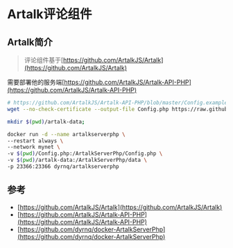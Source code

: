 # Artalk评论组件

## Artalk简介

> 评论组件基于[https://github.com/ArtalkJS/Artalk](https://github.com/ArtalkJS/Artalk)

需要部署他的服务端[https://github.com/ArtalkJS/Artalk-API-PHP](https://github.com/ArtalkJS/Artalk-API-PHP)

```bash
# https://github.com/ArtalkJS/Artalk-API-PHP/blob/master/Config.example.php
wget --no-check-certificate --output-file Config.php https://raw.githubusercontent.com/ArtalkJS/Artalk-API-PHP/master/Config.example.php

mkdir $(pwd)/artalk-data;

docker run -d --name artalkserverphp \
--restart always \
--network mynet \
-v $(pwd)/Config.php:/ArtalkServerPhp/Config.php \
-v $(pwd)/artalk-data:/ArtalkServerPhp/data \
-p 23366:23366 dyrnq/artalkserverphp
```

## 参考

* [https://github.com/ArtalkJS/Artalk](https://github.com/ArtalkJS/Artalk)
* [https://github.com/ArtalkJS/Artalk-API-PHP](https://github.com/ArtalkJS/Artalk-API-PHP)
* [https://github.com/dyrnq/docker-ArtalkServerPhp](https://github.com/dyrnq/docker-ArtalkServerPhp)
